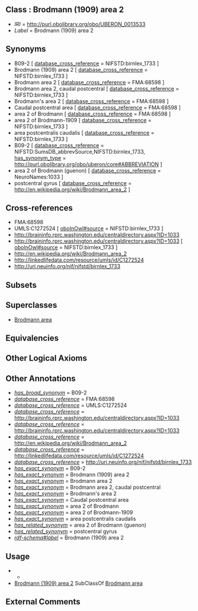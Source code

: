 
## Class : Brodmann (1909) area 2

 * *IRI* = http://purl.obolibrary.org/obo/UBERON_0013533
 * *Label* = Brodmann (1909) area 2

## Synonyms

 * B09-2 [ [database_cross_reference](../../ef/oboInOwl#hasDbXref.md) = NIFSTD:birnlex_1733 ]
 * Brodmann (1909) area 2 [ [database_cross_reference](../../ef/oboInOwl#hasDbXref.md) = NIFSTD:birnlex_1733 ]
 * Brodmann area 2 [ [database_cross_reference](../../ef/oboInOwl#hasDbXref.md) = FMA:68598 ]
 * Brodmann area 2, caudal postcentral [ [database_cross_reference](../../ef/oboInOwl#hasDbXref.md) = NIFSTD:birnlex_1733 ]
 * Brodmann's area 2 [ [database_cross_reference](../../ef/oboInOwl#hasDbXref.md) = FMA:68598 ]
 * Caudal postcentral area [ [database_cross_reference](../../ef/oboInOwl#hasDbXref.md) = FMA:68598 ]
 * area 2 of Brodmann [ [database_cross_reference](../../ef/oboInOwl#hasDbXref.md) = FMA:68598 ]
 * area 2 of Brodmann-1909 [ [database_cross_reference](../../ef/oboInOwl#hasDbXref.md) = NIFSTD:birnlex_1733 ]
 * area postcentralis caudalis [ [database_cross_reference](../../ef/oboInOwl#hasDbXref.md) = NIFSTD:birnlex_1733 ]
 * B09-2 [ [database_cross_reference](../../ef/oboInOwl#hasDbXref.md) = NIFSTD:SumsDB_abbrevSource,NIFSTD:birnlex_1733, [has_synonym_type](../../pe/oboInOwl#hasSynonymType.md) = http://purl.obolibrary.org/obo/uberon/core#ABBREVIATION ]
 * area 2 of Brodmann (guenon) [ [database_cross_reference](../../ef/oboInOwl#hasDbXref.md) = NeuroNames:1033 ]
 * postcentral gyrus [ [database_cross_reference](../../ef/oboInOwl#hasDbXref.md) = http://en.wikipedia.org/wiki/Brodmann_area_2 ]

## Cross-references

 * FMA:68598
 * UMLS:C1272524 [ [oboInOwl#source](../../ce/oboInOwl#source.md) = NIFSTD:birnlex_1733 ]
 * http://braininfo.rprc.washington.edu/centraldirectory.aspx?ID=1033
 * http://braininfo.rprc.washington.edu/centraldirectory.aspx?ID=1033 [ [oboInOwl#source](../../ce/oboInOwl#source.md) = NIFSTD:birnlex_1733 ]
 * http://en.wikipedia.org/wiki/Brodmann_area_2
 * http://linkedlifedata.com/resource/umls/id/C1272524
 * http://uri.neuinfo.org/nif/nifstd/birnlex_1733

## Subsets


## Superclasses

 * [Brodmann area](../../UBERON/29/UBERON_0013529.md)

## Equivalencies


## Other Logical Axioms


## Other Annotations

 * *[has_broad_synonym](../../ym/oboInOwl#hasBroadSynonym.md)* = B09-2
 * *[database_cross_reference](../../ef/oboInOwl#hasDbXref.md)* = FMA:68598
 * *[database_cross_reference](../../ef/oboInOwl#hasDbXref.md)* = UMLS:C1272524
 * *[database_cross_reference](../../ef/oboInOwl#hasDbXref.md)* = http://braininfo.rprc.washington.edu/centraldirectory.aspx?ID=1033
 * *[database_cross_reference](../../ef/oboInOwl#hasDbXref.md)* = http://braininfo.rprc.washington.edu/centraldirectory.aspx?ID=1033
 * *[database_cross_reference](../../ef/oboInOwl#hasDbXref.md)* = http://en.wikipedia.org/wiki/Brodmann_area_2
 * *[database_cross_reference](../../ef/oboInOwl#hasDbXref.md)* = http://linkedlifedata.com/resource/umls/id/C1272524
 * *[database_cross_reference](../../ef/oboInOwl#hasDbXref.md)* = http://uri.neuinfo.org/nif/nifstd/birnlex_1733
 * *[has_exact_synonym](../../ym/oboInOwl#hasExactSynonym.md)* = B09-2
 * *[has_exact_synonym](../../ym/oboInOwl#hasExactSynonym.md)* = Brodmann (1909) area 2
 * *[has_exact_synonym](../../ym/oboInOwl#hasExactSynonym.md)* = Brodmann area 2
 * *[has_exact_synonym](../../ym/oboInOwl#hasExactSynonym.md)* = Brodmann area 2, caudal postcentral
 * *[has_exact_synonym](../../ym/oboInOwl#hasExactSynonym.md)* = Brodmann's area 2
 * *[has_exact_synonym](../../ym/oboInOwl#hasExactSynonym.md)* = Caudal postcentral area
 * *[has_exact_synonym](../../ym/oboInOwl#hasExactSynonym.md)* = area 2 of Brodmann
 * *[has_exact_synonym](../../ym/oboInOwl#hasExactSynonym.md)* = area 2 of Brodmann-1909
 * *[has_exact_synonym](../../ym/oboInOwl#hasExactSynonym.md)* = area postcentralis caudalis
 * *[has_related_synonym](../../ym/oboInOwl#hasRelatedSynonym.md)* = area 2 of Brodmann (guenon)
 * *[has_related_synonym](../../ym/oboInOwl#hasRelatedSynonym.md)* = postcentral gyrus
 * *[rdf-schema#label](../../el/rdf-schema#label.md)* = Brodmann (1909) area 2

## Usage

 * -
 * [Brodmann (1909) area 2](../../UBERON/33/UBERON_0013533.md) SubClassOf [Brodmann area](../../UBERON/29/UBERON_0013529.md)

## External Comments

